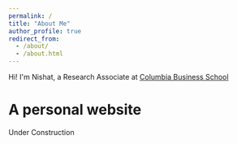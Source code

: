 ```yaml
---
permalink: /
title: "About Me"
author_profile: true
redirect_from: 
  - /about/
  - /about.html
---
```


Hi! I'm Nishat, a Research Associate at [Columbia Business School](https://business.columbia.edu/)

A personal website
======
Under Construction
